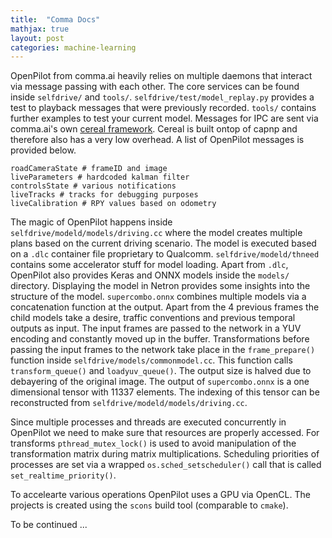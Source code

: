 ```yaml
---
title:  "Comma Docs"
mathjax: true
layout: post
categories: machine-learning
---
```


OpenPilot from comma.ai heavily relies on multiple daemons that interact via message passing with each other. The core services can be found inside `selfdrive/` and `tools/`. `selfdrive/test/model_replay.py` provides a test to playback messages that were previously recorded. `tools/` contains further examples to test your current model. Messages for IPC are sent via comma.ai's own [cereal framework](https://github.com/commaai/cereal). Cereal is built ontop of capnp and therefore also has a very low overhead. A list of OpenPilot messages is provided below. 


```
roadCameraState # frameID and image
liveParameters # hardcoded kalman filter
controlsState # various notifications
liveTracks # tracks for debugging purposes
liveCalibration # RPY values based on odometry
```

The magic of OpenPilot happens inside `selfdrive/modeld/models/driving.cc` where the model creates multiple plans based on the current driving scenario. The model is executed based on a `.dlc` container file proprietary to Qualcomm. `selfdrive/modeld/thneed` contains some accelerator stuff for model loading. Apart from `.dlc`, OpenPilot also provides Keras and ONNX models inside the `models/` directory. Displaying the model in Netron provides some insights into the structure of the model. `supercombo.onnx` combines multiple models via a concatenation function at the output. Apart from the 4 previous frames the child models take a desire, traffic conventions and previous temporal outputs as input. The input frames are passed to the network in a YUV encoding and constantly moved up in the buffer. Transformations before passing the input frames to the network take place in the `frame_prepare()` function inside `selfdrive/models/commonmodel.cc`. This function calls `transform_queue()` and `loadyuv_queue()`. The output size is halved due to debayering of the original image. The output of `supercombo.onnx` is a one dimensional tensor with 11337 elements. The indexing of this tensor can be reconstructed from `selfdrive/modeld/models/driving.cc`.

Since multiple processes and threads are executed concurrently in OpenPilot we need to make sure that resources are properly accessed. For transforms `pthread_mutex_lock()` is used to avoid manipulation of the transformation matrix during matrix multiplications. Scheduling priorities of processes are set via a wrapped `os.sched_setscheduler()` call that is called `set_realtime_priority()`.

To accelearte various operations OpenPilot uses a GPU via OpenCL. The projects is created using the `scons` build tool (comparable to `cmake`).


To be continued ...